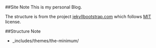 ##Site Note
This is my personal Blog.

The structure is from the project [jekyllbootstrap.com](http://jekyllbootstrap.com) which follows [MIT](http://opensource.org/licenses/MIT) license.

##Structure Note
- _includes/themes/the-minimum/
